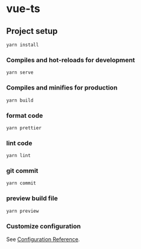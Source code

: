 # vue-ts

## Project setup

```
yarn install
```

### Compiles and hot-reloads for development

```
yarn serve
```

### Compiles and minifies for production

```
yarn build
```

### format code

```
yarn prettier
```

### lint code

```
yarn lint
```

### git commit

```
yarn commit
```

### preview build file

```
yarn preview
```

### Customize configuration

See [Configuration Reference](https://cli.vuejs.org/config/).
